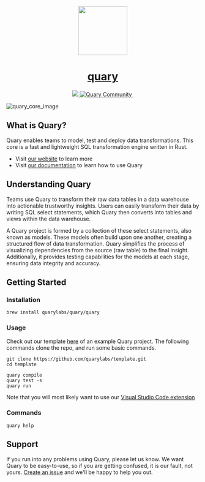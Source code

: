 <p align="center">
  <a href="https://quary.dev">
    <picture>
      <img src="https://storage.googleapis.com/public_hosted_materials/quary.svg" height="128">
    </picture>
    <h1 align="center">quary</h1>
  </a>
</p>
<p align="center">
  <a aria-label="Quary logo" href="https://www.quary.dev/">
    <img src="https://img.shields.io/badge/MADE%20BY%20Quary-000000.svg?style=for-the-badge&logo=Quary&labelColor=000">
  </a>
  <a aria-label="Slack community" target="_blank" href="https://join.slack.com/t/quarylabs/shared_invite/zt-2dlbfnztw-dMLXJVL38NcbhqRuM5gUcw">
    <img src="https://img.shields.io/badge/slack-@quarycommunity-000000.svg?style=for-the-badge&logo=slack&labelColor=000" alt="Quary Community">
  </a>
  <a aria-label="License" href="https://github.com/quarylabs/quary/blob/main/LICENSE">
    <img alt="" src="https://img.shields.io/npm/l/next.svg?style=for-the-badge&labelColor=000000">
  </a>
</p>

![quary_core_image](https://github.com/quarylabs/quary/assets/132601011/20024c62-6ad6-42e8-937e-37a708af9c0c)

## What is Quary?

Quary enables teams to model, test and deploy data transformations. This core is a fast and lightweight SQL transformation engine written in Rust.

- Visit [our website](https://www.quary.dev) to learn more
- Visit [our documentation](https://www.quary.dev/docs) to learn how to use Quary

## Understanding Quary

Teams use Quary to transform their raw data tables in a data warehouse into actionable trustworthy insights. Users can easily transform their data by writing SQL select statements, which Quary then converts into tables and views within the data warehouse.

A Quary project is formed by a collection of these select statements, also known as models. These models often build upon one another, creating a structured flow of data transformation. Quary simplifies the process of visualizing dependencies from the source (raw table) to the final insight. Additionally, it provides testing capabilities for the models at each stage, ensuring data integrity and accuracy.

## Getting Started

### Installation

```
brew install quarylabs/quary/quary
```

### Usage

Check out our template [here](https://github.com/quarylabs/template) of an example Quary project. The following commands clone the repo, and run some basic commands.

```
git clone https://github.com/quarylabs/template.git
cd template

quary compile
quary test -s
quary run
```

Note that you will most likely want to use our [Visual Studio Code extension](https://marketplace.visualstudio.com/items?itemName=Quary.quary-extension)

### Commands
```
quary help
```


## Support

If you run into any problems using Quary, please let us know. We want Quary to be easy-to-use, so if you are getting confused, it is our fault, not yours. [Create an issue](https://github.com/quarylabs/quary/issues) and we'll be happy to help you out.
